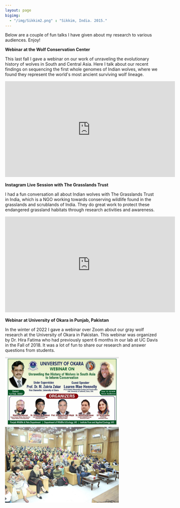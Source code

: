 ```yaml
---
layout: page
bigimg:
  - "/img/Sikkim2.png" : "Sikkim, India. 2015."
--- 
```


Below are a couple of fun talks I have given about my research to various audiences. Enjoy! 

**Webinar at the Wolf Conservation Center**

This last fall I gave a webinar on our work of unraveling the evolutionary history of wolves in South and Central Asia. Here I talk about our recent findings on sequencing the first whole genomes of Indian wolves, where we found they represent the world's most ancient surviving wolf lineage. 

<p align="center">
<iframe width="560" height="315" src="https://www.youtube.com/embed/Klr2yOUQ2dY" title="YouTube video player" frameborder="0" allow="accelerometer; autoplay; clipboard-write; encrypted-media; gyroscope; picture-in-picture" allowfullscreen></iframe>
</p>
  
**Instagram Live Session with The Grasslands Trust**

I had a fun conversation all about Indian wolves with The Grasslands Trust in India, which is a NGO working towards conserving wildlife found in the grasslands and scrublands of India. They do great work to protect these endangered grassland habitats through research activities and awareness.  

<p align="center">
<iframe width="560" height="315" src="https://www.youtube.com/embed/Jo60ZxHcrO4" title="YouTube video player" frameborder="0" allow="accelerometer; autoplay; clipboard-write; encrypted-media; gyroscope; picture-in-picture" allowfullscreen></iframe>
</p>

**Webinar at University of Okara in Punjab, Pakistan**

In the winter of 2022 I gave a webinar over Zoom about our gray wolf research at the University of Okara in Pakistan. This webinar was organized by Dr. Hira Fatima who had previously spent 6 months in our lab at UC Davis in the Fall of 2018. It was a lot of fun to share our research and answer questions from students.   

<p float="left">
  <img src="/img/Flyer_UniversityofOkara.png" width="375" />
  <img src="/img/Webinar_UniversityofOkara.png" width="375" /> 
</p>




